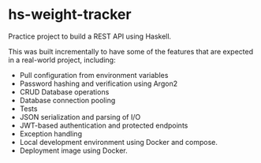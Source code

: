 # hs-weight-tracker

Practice project to build a REST API using Haskell.

This was built incrementally to have some of the features that are expected in a real-world project, including:

- Pull configuration from environment variables
- Password hashing and verification using Argon2
- CRUD Database operations
- Database connection pooling
- Tests
- JSON serialization and parsing of I/O
- JWT-based authentication and protected endpoints
- Exception handling
- Local development environment using Docker and compose.
- Deployment image using Docker.
